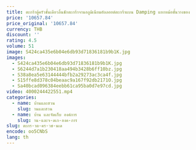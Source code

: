 ```yaml
---
title: ตะกร้าตู้ครัวชั้นเดียวลิ้นชักตะกร้าจานอลูมิเนียมอัลลอยด์ตะกร้าแบน Damping แยกหม้อชั้นวางของ
price: '10657.84'
price_original: '10657.84'
currency: THB
discount: ''
rating: 4.5
volume: 51
image: S424ca435e6b04e6db93d71836181b9b1K.jpg
images:
  - S424ca435e6b04e6db93d71836181b9b1K.jpg
  - S6244d7a1b230418aa494b3428b6ff10bz.jpg
  - S38a8ea5e63144444bfb2a29273ac3ca4f.jpg
  - S15ffe8d378c04beaac9a167f92db2171O.jpg
  - Sa40bcad096384eebb61ca95ba0d7e97cd.jpg
video: 4000244422551.mp4
categories:
  - name: บ้านและสวน
    slug: านและสวน
  - name: บ้าน และจัดเก็บ องค์การ
    slug: าน-และจ-ดเก-องค-การ
slug: ตะกร-าต-คร-วช-นเด
encode: oo5CNbS
lang: th
---
```

  